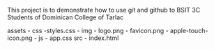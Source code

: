 
This project is to demonstrate how to use git and github to BSIT 3C Students of Dominican College of Tarlac

assets
    - css
        -styles.css
    - img
        - logo.png
        - favicon.png
        - apple-touch-icon.png
    - js
        - app.css
src
    - index.html